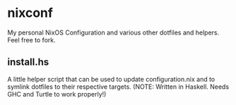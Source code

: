 # nixconf
My personal NixOS Configuration and various other dotfiles and helpers.
Feel free to fork.

## install.hs
A little helper script that can be used to update configuration.nix and to symlink dotfiles to their respective targets.
(NOTE: Written in Haskell. Needs GHC and Turtle to work properly!)
